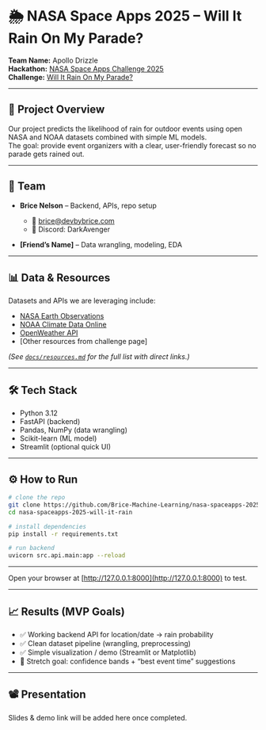 # 🌦 NASA Space Apps 2025 – Will It Rain On My Parade?

**Team Name:** Apollo Drizzle  
**Hackathon:** [NASA Space Apps Challenge 2025](https://www.spaceappschallenge.org/)  
**Challenge:** [Will It Rain On My Parade?](https://www.spaceappschallenge.org/2025/challenges/will-it-rain-on-my-parade/)  

---

## 🚀 Project Overview

Our project predicts the likelihood of rain for outdoor events using open NASA and NOAA datasets combined with simple ML models.  
The goal: provide event organizers with a clear, user-friendly forecast so no parade gets rained out.  

---

## 👥 Team

- **Brice Nelson** – Backend, APIs, repo setup  
  - 📧 [brice@devbybrice.com](mailto:brice@devbybrice.com)  
  - 💬 Discord: DarkAvenger  

- **[Friend’s Name]** – Data wrangling, modeling, EDA  

---

## 📊 Data & Resources

Datasets and APIs we are leveraging include:

- [NASA Earth Observations](https://neo.gsfc.nasa.gov/)  
- [NOAA Climate Data Online](https://www.ncdc.noaa.gov/cdo-web/)  
- [OpenWeather API](https://openweathermap.org/api)  
- [Other resources from challenge page]  

*(See [`docs/resources.md`](docs/resources.md) for the full list with direct links.)*  

---

## 🛠 Tech Stack

- Python 3.12  
- FastAPI (backend)  
- Pandas, NumPy (data wrangling)  
- Scikit-learn (ML model)  
- Streamlit (optional quick UI)  

---

## ⚙️ How to Run

```bash
# clone the repo
git clone https://github.com/Brice-Machine-Learning/nasa-spaceapps-2025-will-it-rain
cd nasa-spaceapps-2025-will-it-rain

# install dependencies
pip install -r requirements.txt

# run backend
uvicorn src.api.main:app --reload
```

---

Open your browser at [http://127.0.0.1:8000](http://127.0.0.1:8000) to test.  

---

## 📈 Results (MVP Goals)

- ✅ Working backend API for location/date → rain probability  
- ✅ Clean dataset pipeline (wrangling, preprocessing)  
- ✅ Simple visualization / demo (Streamlit or Matplotlib)  
- 🎯 Stretch goal: confidence bands + “best event time” suggestions  

---

## 📽 Presentation

Slides & demo link will be added here once completed.  
